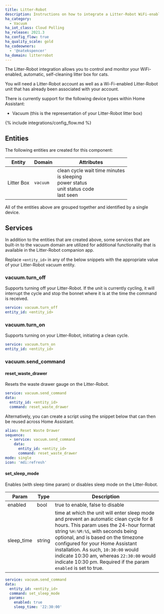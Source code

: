 ```yaml
---
title: Litter-Robot
description: Instructions on how to integrate a Litter-Robot WiFi-enabled, automatic, self-cleaning litter box to Home Assistant.
ha_category:
  - Vacuum
ha_iot_class: Cloud Polling
ha_release: 2021.3
ha_config_flow: true
ha_quality_scale: gold
ha_codeowners:
  - '@natekspencer'
ha_domain: litterrobot
---
```


The Litter-Robot integration allows you to control and monitor your WiFi-enabled, automatic, self-cleaning litter box for cats.

You will need a Litter-Robot account as well as a Wi-Fi-enabled Litter-Robot unit that has already been associated with your account.

There is currently support for the following device types within Home Assistant:

- Vacuum (this is the representation of your Litter-Robot litter box)

{% include integrations/config_flow.md %}

## Entities

The following entities are created for this component:

| Entity     | Domain   | Attributes                                                                                        |
| ---------- | -------- | ------------------------------------------------------------------------------------------------- |
| Litter Box | `vacuum` | clean cycle wait time minutes<br/>is sleeping<br/>power status<br/>unit status code<br/>last seen |

All of the entities above are grouped together and identified by a single device.

## Services

In addition to the entities that are created above, some services that are built-in to the vacuum domain are utilized for additional functionality that is available in the Litter-Robot companion app.

Replace `<entity_id>` in any of the below snippets with the appropriate value of your Litter-Robot vacuum entity.

### vacuum.turn_off

Supports turning off your Litter-Robot. If the unit is currently cycling, it will interrupt the cycle and stop the bonnet where it is at the time the command is received.

```yaml
service: vacuum.turn_off
entity_id: <entity_id>
```

### vacuum.turn_on

Supports turning on your Litter-Robot, initiating a clean cycle.

```yaml
service: vacuum.turn_on
entity_id: <entity_id>
```

### vacuum.send_command

#### reset_waste_drawer

Resets the waste drawer gauge on the Litter-Robot.

```yaml
service: vacuum.send_command
data:
  entity_id: <entity_id>
  command: reset_waste_drawer
```

Alternatively, you can create a script using the snippet below that can then be reused across Home Assistant.

```yaml
alias: Reset Waste Drawer
sequence:
  - service: vacuum.send_command
    data:
      entity_id: <entity_id>
      command: reset_waste_drawer
mode: single
icon: 'mdi:refresh'
```

#### set_sleep_mode

Enables (with sleep time param) or disables sleep mode on the Litter-Robot.

| Param      | Type   | Description                                                                                                                                                                                                                                                                                                                                                                                              |
| ---------- | ------ | -------------------------------------------------------------------------------------------------------------------------------------------------------------------------------------------------------------------------------------------------------------------------------------------------------------------------------------------------------------------------------------------------------- |
| enabled    | bool   | true to enable, false to disable                                                                                                                                                                                                                                                                                                                                                                         |
| sleep_time | string | time at which the unit will enter sleep mode and prevent an automatic clean cycle for 8 hours. This param uses the 24-hour format string `%H:%M:%S`, with seconds being optional, and is based on the timezone configured for your Home Assistant installation. As such, `10:30:00` would indicate 10:30 am, whereas `22:30:00` would indicate 10:30 pm. Required if the param `enabled` is set to true. |

```yaml
service: vacuum.send_command
data:
  entity_id: <entity_id>
  command: set_sleep_mode
  params:
    enabled: true
    sleep_time: '22:30:00'
```
